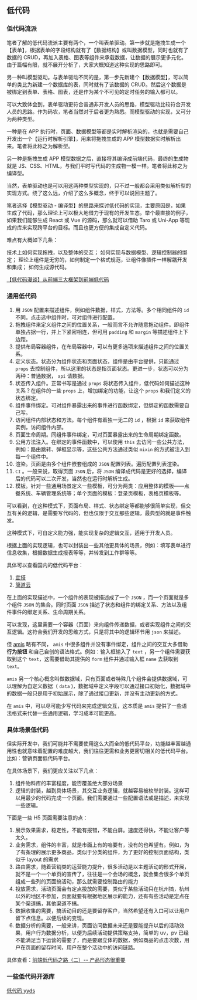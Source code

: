 ## 低代码

### 低代码流派

笔者了解的低代码流派主要有两个，一个叫表单驱动。第一步就是拖拽生成一个【表单】，根据表单的字段结构就有了【数据结构】或叫数据模型，同时也就有了数据的 CRUD，再加入表格、图表等组件来承载数据，让数据的展示更多元化。由于篇幅有限，就不展开分析了，大家大概知道这种实现的思路即可。

另一种叫模型驱动。与表单驱动不同的是，第一步先新建个【数据模型】，可以简单的类比为新建一个数据库的表，同时就有了该数据的 CRUD。然后这个数据是被绑定到表单、表格、图表，还是作为某个不可见的定时任务的输入都可以。

可以大致体会到，表单驱动更符合普通非开发人员的思路，模型驱动比较符合开发人员的思路。作为码农，笔者当然对于后者更为熟悉。而模型驱动的实现，又可分为两种类型。

一种是在 APP 执行时，页面、数据模型等都是实时解析渲染的，也就是需要自己开发出一个【运行时解析引擎】，用来将拖拽生成的 APP 模型数据实时解析出来。笔者将此称之为解析型。

另一种是拖拽生成 APP 模型数据之后，直接将其编译成前端代码，最终的生成物就是 JS、CSS、HTML，与我们平时写代码的生成物一模一样。笔者将此称之为编译型。

当然，表单驱动也是可以用这两种类型实现的，只不过一般都会采用类似解析型的实现方式。绕了这么远，介绍了这么多概念，终于可以说回主题了。

笔者选择【模型驱动 - 编译型】的思路来探讨低代码的实现，主要原因是，如果生成了代码，那么理论上可以极大地借力于现有的开发生态。举个最直接的例子，如果我们能够生成 React 或 Vue 的源码，那么就可以借助 Taro 或 Uni-App 等现成的库来实现跨平台的目标。而且也更方便的集成自定义代码。

难点有大概如下几条：

技术上如何实现拖拽，以及整体的交互；
如何实现与数据模型、逻辑控制器的绑定；
理论上组件是无穷的，如何制定一个格式规范，让组件像插件一样解耦开发和集成；
如何生成源代码。

[【低代码漫谈】从前端三大框架到前端低代码](https://juejin.cn/post/7039012683424727054)

### 通用低代码

1. 用 `JSON` 配置来描述组件，例如组件数据，样式，方法等。多个相同组件的 `id` 不同。点击选中组件时，可对组件进行配置。
2. 拖拽组件来定义组件之间的位置关系，一般而言不允许随意拖动组件。即组件单独占据一行，并上下紧密相连，但可用 `padding` 和 `margin` 等描述组件上下边距。
3. 提供布局容器组件，在布局容器中，可以有更多选项来描述组件之间的位置关系。
4. 定义状态。状态分为组件状态和页面状态，组件是由平台提供，只能通过 `props` 去控制组件，所以这里的状态是指页面状态。更进一步，状态可以分为两种：普通数据， `api` 请数据。
5. 状态传入组件。正常书写是通过 `props` 将状态传入组件，低代码如何描述这种关系？在组件的一些 `props` 上，增加绑定的功能，让这个 `props` 和我们定义的状态绑定。
6. 组件事件绑定。可对组件暴露出来的事件进行函数绑定，但绑定的函数需要自己写。
7. 访问组件内部状态和方法。每个组件有着独一无二的 `id` ，根据 `id` 来获取组件实例，访问组件内部。
8. 页面生命周期。同组件事件绑定，可对页面暴露出来的生命周期绑定函数。
9. 公用方法注入。在绑定的事件函数中，可以使用 `this` 去访问一些公共方法，例如：路由跳转、弹框显示等，这些公共方法通过类似 `mixin` 的方式被注入到每一个组件中。
10. 渲染。页面是由多个组件嵌套组成的 `JSON` 配置列表。遍历配置列表渲染。
11. `CI` 。一般来说，取得页面 `JSON` 后，将 `JSON` 编译成代码是更好的选择，编译后的代码可以二次开发，当然也在运行时解析生成。
12. 模板。针对一些通用场景定义一些模板，可分为两类：应用整体的模板——点餐系统、车辆管理系统等；单个页面的模板：登录页模板，表格页模板等。

可以看到，在这种模式下，页面布局、样式、状态绑定等都能够很简单实现，但交互有关的逻辑，是需要写代码的，但也仅限于交互那些逻辑，最典型的就是事件触发。

这种模式下，可自定义能力强，能实现复杂的逻辑交互，适用于开发人员。

根据上面的实现逻辑，也可以封装出一些其他更具体的场景，例如：填写表单进行信息收集，根据数据生成报表等等，并转发到工作群等等。

具体可以查看国内的低代码平台：

1. [宜搭](https://mqei6u.aliwork.com/home/?spm=a1z1hzu9.25943283.0.0.31716ddbTtKGZg)
2. [简道云](https://www.jiandaoyun.com/dashboard#/)

在上面的实现描述中，一个组件的表现被描述成了一个 `JSON` ，而一个页面就是多个组件 `JSON` 的集合。同时页面 `JSON` 描述了状态和组件的绑定关系、方法以及组件事件的绑定关系、生命周期关系。

可以发现，这里需要一个容器（页面）来向组件传递数据，或者实现组件之间的交互逻辑。这符合我们开发的思维方式，只是将其中的逻辑环节用 `json` 来描述。

但 [amis](gitee.com/baidu/amis) 略有不同， `amis` 中很多组件并没有事件绑定，组件之间的交互大多借助 **行为按钮** 和自己自创的语法格式。例如：输入框输入了 `text` ，另一个组件需要获取到这个 `text`，这需要借助其提供的 `form` 组件并通过输入框 `name` 去获取到 `text`。

`amis` 另一个核心概念叫做数据域，只有页面或者特殊几个组件会提供数据域，可以理解为自定义数据（ `data` )，数据域中定义字段可以通过接口初始化，数据域中的数据一般只是用于初始展示，除了通过接口更新，并没有主动更新的方式。

在 `amis` 中，可以尽可能少写代码来完成逻辑交互，这本质是 `amis` 提供了一些语法格式来代替一些通用逻辑，学习成本可能更高。

<!-- 8. 组件状态交互。一般的场景中，组件之间状态交互采用 `props` 或是事件分发，但在低代码场景中，这种方式难以配置。所以组件的状态应该统一被放在一个全局状态管理器中，例如：页面中， `vuex` 等。根据组件 `type + id` 来区分不同组件的状态。
9. 组件方法交互。一般的场景中，访问其他组件的方法是通过 `props` ，组件实例，事件分发等，但在低代码中，需要保持一个简单的调用其他组件方法的形式。下面是两种方式：
    1. 采用事件分发，每一个组件都有 `type + id` ，根据 `type + id` 分发事件，对应组件内部监听事件，并执行内部方法。
    2. 全局存储方法，例如将所有组件方法存储在页面中，这样可以轻松做到不同组件之间方法的互相调用。 -->

### 具体场景低代码

但实际开发中，我们可能并不需要使用这么大而全的低代码平台，功能越丰富越通用性也就意味着配置的难度越大，我们往往更需和业务更密切相关的低代码平台。比如：营销页面低代码平台。

在具体场景下，我们更应关注以下几点：

1. 组件物料库的丰富程度，能否覆盖绝大部分场景
2. 逻辑的封装，越到具体场景，其交互业务逻辑，就越容易被枚举封装。这样可以用最少的代码完成一个页面。我们需要通过一些配置语法或是描述，来实现一些逻辑。

下面是一些 H5 页面需要注意的点：

1. 展示效果需求，稳定性，不能有报错，不能白屏。速度还得快，不能让客户等太久。
2. 业务需求，组件的丰富，就是市面上有的咱要有，没有的也希望有。例如，为了有条理的展示更多商品，类似于分类的组件，为了更好的控制页面结构，类似于 layout 的需求
3. 路由需求，随着营销类的运营能力提升，很多活动是以主题活动的形式开展，就不是一个一个单页的宣传了，往往是一个会场的概念，就会集合很多个单页组成一些列的页面搞活动，那么就需要控制路由的能力
4. 投放需求，活动页面会有定点投放的需要，类似于某些活动只在杭州搞，杭州以外的地区不参加，页面就要有根据地区展示的能力，还有有些活动是定点在某个渠道搞，其他渠道不搞。
5. 数据收集的需要，搞活动目的还是要留存客户，当然希望还有入口可以让用户留下点信息。以便后续的变现。
6. 数据分析的需要，一般来讲，页面访问数据未来还是要能提升以后的活动效果，用户行为数据分析，以便为后续活动提供策略支持，简单的 uv，pv 已经不能满足当下运营的需要了，而是要跟立体的数据，例如商品的点击次数，用户在页面的留存时间，用户在整个活动中的访问链路。

具体查看：[前端低代码之路（二）-- 产品形态很重要](https://juejin.cn/post/6981278903662805023)

### 一些低代码开源库

[低代码 yyds](https://juejin.cn/post/6984053870121091103)
